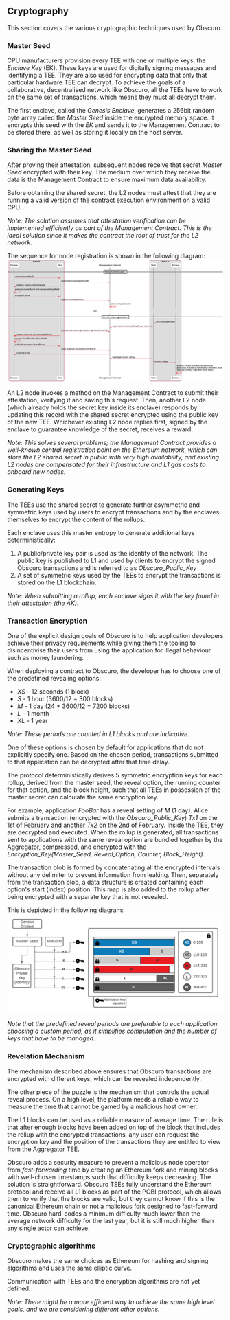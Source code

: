 ## Cryptography

This section covers the various cryptographic techniques used by Obscuro.

### Master Seed
CPU manufacturers provision every TEE with one or multiple keys, the _Enclave Key_ (EK). These keys are used for digitally signing messages and identifying a TEE. They are also used for encrypting data that only that particular hardware TEE can decrypt. To achieve the goals of a collaborative, decentralised network like Obscuro, all the TEEs have to work on the same set of transactions, which means they must all decrypt them.

The first enclave, called the _Genesis Enclave_, generates a 256bit random byte array called the _Master Seed_ inside the encrypted memory space. It encrypts this seed with the _EK_ and sends it to the Management Contract to be stored there, as well as storing it locally on the host server.

### Sharing the Master Seed
After proving their attestation, subsequent nodes receive that secret _Master Seed_ encrypted with their key. The medium over which they receive the data is the Management Contract to ensure maximum data availability.

Before obtaining the shared secret, the L2 nodes must attest that they are running a valid version of the contract execution environment on a valid CPU.

_Note: The solution assumes that attestation verification can be implemented efficiently as part of the  Management Contract. This is the ideal solution since it makes the contract the root of trust for the L2 network._

The sequence for node registration is shown in the following diagram:
![node registration](./images/node-registration.png)

An L2 node invokes a method on the Management Contract to submit their attestation, verifying it and saving this request. Then, another L2 node (which already holds the secret key inside its enclave) responds by updating this record with the shared secret encrypted using the public key of the new TEE. Whichever existing L2 node replies first, signed by the enclave to guarantee knowledge of the secret, receives a reward.

_Note: This solves several problems; the Management Contract provides a well-known central registration point on the Ethereum network, which can store the L2 shared secret in public with very high availability, and existing L2 nodes are compensated for their infrastructure and L1 gas costs to onboard new nodes._


### Generating Keys
The TEEs use the shared secret to generate further asymmetric and symmetric keys used by users to encrypt transactions and by the enclaves themselves to encrypt the content of the rollups.

Each enclave uses this master entropy to generate additional keys deterministically:

1. A public/private key pair is used as the identity of the network. The public key is published to L1 and used by clients to encrypt the signed Obscuro transactions and is referred to as _Obscuro_Public_Key_
2. A set of symmetric keys used by the TEEs to encrypt the transactions is stored on the L1 blockchain.

_Note: When submitting a rollup, each enclave signs it with the key found in their attestation (the _AK_)._

### Transaction Encryption
One of the explicit design goals of Obscuro is to help application developers achieve their privacy requirements while giving them the tooling to disincentivise their users from using the application for illegal behaviour such as money laundering.

When deploying a contract to Obscuro, the developer has to choose one of the predefined revealing options:

* _XS_ - 12 seconds (1 block)
* _S_ - 1 hour (3600/12 = 300 blocks)
* _M_ - 1 day (24 * 3600/12 = 7200 blocks)
* _L_ - 1 month
* _XL_ - 1 year

_Note: These periods are counted in L1 blocks and are indicative._

One of these options is chosen by default for applications that do not explicitly specify one. Based on the chosen period, transactions submitted to that application can be decrypted after that time delay.

The protocol deterministically derives 5 symmetric encryption keys for each rollup, derived from the master seed, the reveal option, the running counter for that option, and the block height, such that all TEEs in possession of the master secret can calculate the same encryption key.

For example, application _FooBar_ has a reveal setting of _M_ (1 day). Alice submits a transaction (encrypted with the _Obscuro_Public_Key_) _Tx1_ on the 1st of February and another _Tx2_ on the 2nd of February. Inside the TEE, they are decrypted and executed. When the rollup is generated, all transactions sent to applications with the same reveal option are bundled together by the Aggregator, compressed, and encrypted with the _Encryption_Key(Master_Seed, Reveal_Option, Counter, Block_Height)_. 

The transaction blob is formed by concatenating all the encrypted intervals without any delimiter to prevent information from leaking. Then, separately from the transaction blob, a data structure is created containing each option's start (index) position. This map is also added to the rollup after being encrypted with a separate key that is not revealed.

This is depicted in the following diagram:
![encryption options](./images/encryption-options.png)

_Note that the predefined reveal periods are preferable to each application choosing a custom period, as it simplifies computation and the number of keys that have to be managed._

### Revelation Mechanism
The mechanism described above ensures that Obscuro transactions are encrypted with different keys, which can be revealed independently.

The other piece of the puzzle is the mechanism that controls the actual reveal process. On a high level, the platform needs a reliable way to measure the time that cannot be gamed by a malicious host owner.

The L1 blocks can be used as a reliable measure of average time. The rule is that after enough blocks have been added on top of the block that includes the rollup with the encrypted transactions, any user can request the encryption key and the position of the transactions they are entitled to view from the Aggregator TEE.

Obscuro adds a security measure to prevent a malicious node operator from _fast-forwarding_ time by creating an Ethereum fork and mining blocks with well-chosen timestamps such that difficulty keeps decreasing. The solution is straightforward. Obscuro TEEs fully understand the Ethereum protocol and receive all L1 blocks as part of the POBI protocol, which allows them to verify that the blocks are valid, but they cannot know if this is the canonical Ethereum chain or not a malicious fork designed to fast-forward time. Obscuro hard-codes a minimum difficulty much lower than the average network difficulty for the last year, but it is still much higher than any single actor can achieve.

### Cryptographic algorithms

Obscuro makes the same choices as Ethereum for hashing and signing algorithms and uses the same elliptic curve. 

Communication with TEEs and the encryption algorithms are not yet defined. 

_Note: There might be a more efficient way to achieve the same high level goals, and we are considering different other options._
